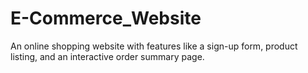 # E-Commerce_Website
 An online shopping website with features like a sign-up form, product listing, and an interactive order summary page.
